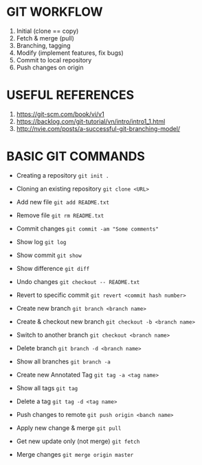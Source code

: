 # GIT WORKFLOW
1. Initial (clone == copy)
2. Fetch & merge (pull)
3. Branching, tagging
4. Modify (implement features, fix bugs)
5. Commit to local repository
6. Push changes on origin

# USEFUL REFERENCES
1. https://git-scm.com/book/vi/v1
2. https://backlog.com/git-tutorial/vn/intro/intro1_1.html
3. http://nvie.com/posts/a-successful-git-branching-model/

# BASIC GIT COMMANDS
- Creating a repository
``git init .``

- Cloning an existing repository
``git clone <URL>``

- Add new file
``git add README.txt``

- Remove file
``git rm README.txt``

- Commit changes
``git commit -am "Some comments"``

- Show log
``git log``

- Show commit
``git show``

- Show difference
``git diff``

- Undo changes
``git checkout -- README.txt``

- Revert to specific commit
``git revert <commit hash number>``

- Create new branch
``git branch <branch name>``

- Create & checkout new branch
``git checkout -b <branch name>``

- Switch to another branch
``git checkout <branch name>``

- Delete branch
``git branch -d <branch name>``

- Show all branches
``git branch -a``

- Create new Annotated Tag
``git tag -a <tag name>``

- Show all tags
``git tag``

- Delete a tag
``git tag -d <tag name>``

- Push changes to remote
``git push origin <banch name>``

- Apply new change & merge
``git pull``

- Get new update only (not merge)
``git fetch``

- Merge changes
``git merge origin master``
